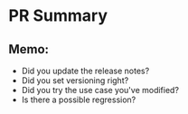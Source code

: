 # PR Summary

<!-- Describe what will change with this PR -->

## Memo:
* Did you update the release notes?
* Did you set versioning right?
* Did you try the use case you've modified?
* Is there a possible regression?
